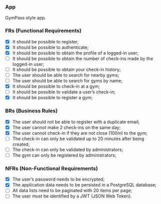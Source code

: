 ### App

GymPass style app.

### FRs (Functional Requirements)

- [X] It should be possible to register;
- [X] It should be possible to authenticate;
- [X] It should be possible to obtain the profile of a logged-in user;
- [ ] It should be possible to obtain the number of check-ins made by the logged-in user;
- [ ] It should be possible to obtain your check-in history;
- [ ] The user should be able to search for nearby gyms;
- [ ] The user should be able to search for gyms by name;
- [X] It should be possible to check-in at a gym;
- [ ] It should be possible to validate a user’s check-in;
- [X] It should be possible to register a gym;

### BRs (Business Rules)

- [X] The user should not be able to register with a duplicate email;
- [X] The user cannot make 2 check-ins on the same day;
- [X] The user cannot check-in if they are not close (100m) to the gym;
- [ ] The check-in can only be validated up to 20 minutes after being created;
- [ ] The check-in can only be validated by administrators;
- [ ] The gym can only be registered by administrators;

### NFRs (Non-Functional Requirements)

- [X] The user’s password needs to be encrypted;
- [X] The application data needs to be persisted in a PostgreSQL database;
- [ ] All data lists need to be paginated with 20 items per page;
- [ ] The user must be identified by a JWT (JSON Web Token).